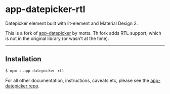 # app-datepicker-rtl

  Datepicker element built with lit-element and Material Design 2.

  This is a fork of [app-datepicker](https://github.com/motss/app-datepicker) by motts.  Th fork adds RTL support, which is not in the original library (or wasn't at the time).
</div>

<hr />

## Installation


  ```sh
  $ npm i app-datepicker-rtl
  ```

  For all other documentation, instructions, caveats etc, please see the [app-datepicker repo](https://github.com/motss/app-datepicker).
